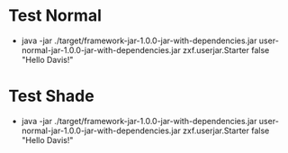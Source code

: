 # Test Normal
- java -jar ./target/framework-jar-1.0.0-jar-with-dependencies.jar user-normal-jar-1.0.0-jar-with-dependencies.jar zxf.userjar.Starter false "Hello Davis!"

# Test Shade
- java -jar ./target/framework-jar-1.0.0-jar-with-dependencies.jar user-normal-jar-1.0.0-jar-with-dependencies.jar zxf.userjar.Starter false "Hello Davis!"
